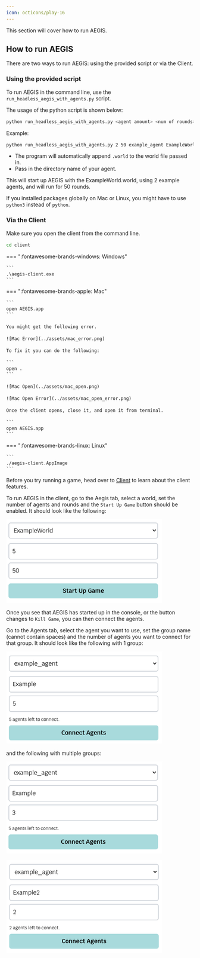 ```yaml
---
icon: octicons/play-16
---
```


This section will cover how to run AEGIS.

## How to run AEGIS

There are two ways to run AEGIS: using the provided script or via the Client.

### Using the provided script

To run AEGIS in the command line, use the `run_headless_aegis_with_agents.py` script.

The usage of the python script is shown below:

```bash
python run_headless_aegis_with_agents.py <agent amount> <num of rounds> <agent directory> <world file>
```

Example:

```bash
python run_headless_aegis_with_agents.py 2 50 example_agent ExampleWorld
```

- The program will automatically append `.world` to the world file passed in.
- Pass in the directory name of your agent.

This will start up AEGIS with the ExampleWorld.world, using 2 example agents, and will run for 50 rounds.

If you installed packages globally on Mac or Linux, you might have to use `python3` instead of `python`.

### Via the Client 

Make sure you open the client from the command line.

```bash
cd client
```

=== ":fontawesome-brands-windows: Windows"

    ```
    .\aegis-client.exe
    ```

=== ":fontawesome-brands-apple: Mac"

    ```
    open AEGIS.app
    ```

    You might get the following error.

    ![Mac Error](../assets/mac_error.png)

    To fix it you can do the following:

    ```
    open .
    ```

    ![Mac Open](../assets/mac_open.png)

    ![Mac Open Error](../assets/mac_open_error.png)

    Once the client opens, close it, and open it from terminal.

    ```
    open AEGIS.app
    ```

=== ":fontawesome-brands-linux: Linux"

    ```
    ./aegis-client.AppImage
    ```

Before you try running a game, head over to [Client](./client.md) to learn about the client features.

To run AEGIS in the client, go to the Aegis tab, select a world, set the number of agents and rounds and the `Start Up Game` button should
be enabled. It should look like the following:

![Run Aegis Example](../assets/run_aegis.png)

Once you see that AEGIS has started up in the console, or the button changes to `Kill Game`, you can then connect the agents.

Go to the Agents tab, select the agent you want to use, set the group name (cannot contain spaces) and the number of agents you want to connect for that group.
It should look like the following with 1 group:

![Run Agents Example](../assets/run_agents.png)

and the following with multiple groups:

![Connect 3 Agents](../assets/connect_3.png)

![Connect 2 Agents](../assets/connect_2.png)
